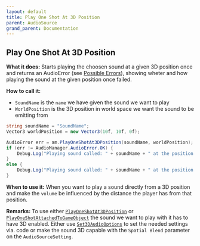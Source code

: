 ```yaml
---
layout: default
title: Play One Shot At 3D Position
parent: AudioSource
grand_parent: Documentation
---
```


## Play One Shot At 3D Position
**What it does:**
Starts playing the choosen sound at a given 3D position once and returns an AudioError (see [Possible Errors](https://mathewhdyt.github.io/Unity-Audio-Manager/docs/documentation/index/#possible-errors)), showing wheter and how playing the sound at the given position once failed.

**How to call it:**
- ```SoundName``` is the ```name``` we have given the sound we want to play
- ```WorldPosition``` is the 3D position in world space we want the sound to be emitting from

```csharp
string soundName = "SoundName";
Vector3 worldPosition = new Vector3(10f, 10f, 0f);

AudioError err = am.PlayOneShotAt3DPosition(soundName, worldPosition);
if (err != AudioManager.AudioError.OK) {
    Debug.Log("Playing sound called: " + soundName + " at the position x " + worldPosition.x.ToString("0.00") + " and y " + worldPosition.y.ToString("0.00") + " once failed with error id: " + err);
}
else {
    Debug.Log("Playing sound called: " + soundName + " at the position x " + worldPosition.x.ToString("0.00") + " and y " + worldPosition.y.ToString("0.00") + " once succesfull");
}
```

**When to use it:**
When you want to play a sound directly from a 3D position and make the ```volume``` be influenced by the distance the player has from that position.

**Remarks:**
To use either [```PlayOneShotAt3DPosition```](https://mathewhdyt.github.io/Unity-Audio-Manager/docs/documentation/audiosource/play_oneshot_at_3d_position/) or [```PlayOneShotAttachedToGameObject```](https://mathewhdyt.github.io/Unity-Audio-Manager/docs/documentation/audiosource/play_oneshot_attached_to_gameobject/) the sound we want to play with it has to have 3D enabled. Either use [```Set3DAudioOptions```](https://mathewhdyt.github.io/Unity-Audio-Manager/docs/documentation/audiosource/set_3d_audio_options/) to set the needed settings via. code or make the sound 3D capable with the ```Spatial Blend``` parameter on the ```AudioSourceSetting```.
